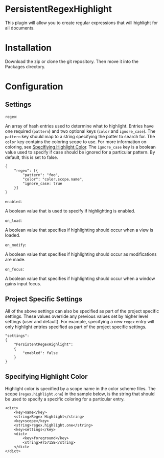 # PersistentRegexHighlight

This plugin will allow you to  create regular expressions that will highlight for all documents.

# Installation
Download the zip or clone the git repository. Then move it into the Packages directory.

# Configuration

## Settings
`regex`:

An array of hash entries used to determine what to highlight. Entries have one required (`pattern`) and two optional keys (`color` and `ignore_case`). The `pattern` key should map to a string specifying the patter to search for. The `color` key contains the coloring scope to use. For more information on coloring, see [Specifiying Highlight Color](https://github.com/skuroda/PersistentRegexHighlight#specifying-highlight-color). The `ignore_case` key is a boolean value used to specify if case should be ignored for a particular pattern. By default, this is set to false.

    {
        "regex": [{
            "pattern": "foo",
            "color": "color.scope.name",
            "ignore_case: true
        }]
    }

`enabled`:

A boolean value that is used to specify if highlighting is enabled.

`on_load`:

A boolean value that specifies if highlighting should occur when a view is loaded.

`on_modify`:

A boolean value that specifies if highlighting should occur as modifications are made.

`on_focus`:

A boolean value that specifies if highlighting should occur when a window gains input focus.

## Project Specific Settings
All of the above settings can also be specified as part of the project specific settings. These values override any previous values set by higher level settings (user and default). For example, specifying a new `regex` entry will only highlight entries specified as part of the project specific settings. 

    "settings":
    {
        "PersistentRegexHighlight":
        {
            "enabled": false
        }
    }

## Specifying Highlight Color
Highlight color is specified by a scope name in the color scheme files. The scope (`regex.highlight.one`) in the sample below, is the string that should be used to specify a specific coloring for a particular entry.

    <dict>
        <key>name</key>
        <string>Regex Highlight</string>
        <key>scope</key>
        <string>regex.highlight.one</string>
        <key>settings</key>
        <dict>
            <key>foreground</key>
            <string>#75715E</string>
        </dict>
    </dict>
